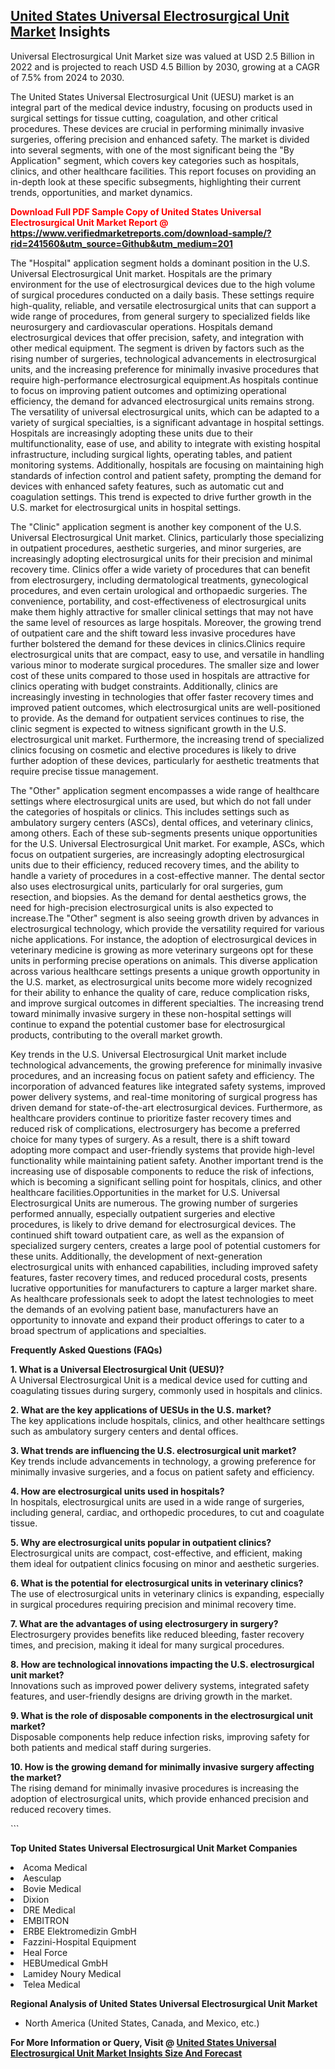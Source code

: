 <h2><a href="https://www.verifiedmarketreports.com/download-sample/?rid=241560&amp;utm_source=Github&amp;utm_medium=201" target="_blank">United States Universal Electrosurgical Unit Market</a> Insights</h2><p>Universal Electrosurgical Unit Market size was valued at USD 2.5 Billion in 2022 and is projected to reach USD 4.5 Billion by 2030, growing at a CAGR of 7.5% from 2024 to 2030.</p><p><p>The United States Universal Electrosurgical Unit (UESU) market is an integral part of the medical device industry, focusing on products used in surgical settings for tissue cutting, coagulation, and other critical procedures. These devices are crucial in performing minimally invasive surgeries, offering precision and enhanced safety. The market is divided into several segments, with one of the most significant being the "By Application" segment, which covers key categories such as hospitals, clinics, and other healthcare facilities. This report focuses on providing an in-depth look at these specific subsegments, highlighting their current trends, opportunities, and market dynamics. <strong><p><span class=""><span style="color: #ff0000;"><strong>Download Full PDF Sample Copy of United States Universal Electrosurgical Unit Market Report</strong> @ </span><a href="https://www.verifiedmarketreports.com/download-sample/?rid=241560&amp;utm_source=Github&amp;utm_medium=201" target="_blank">https://www.verifiedmarketreports.com/download-sample/?rid=241560&amp;utm_source=Github&amp;utm_medium=201</a></span></p></strong></p><p>The "Hospital" application segment holds a dominant position in the U.S. Universal Electrosurgical Unit market. Hospitals are the primary environment for the use of electrosurgical devices due to the high volume of surgical procedures conducted on a daily basis. These settings require high-quality, reliable, and versatile electrosurgical units that can support a wide range of procedures, from general surgery to specialized fields like neurosurgery and cardiovascular operations. Hospitals demand electrosurgical devices that offer precision, safety, and integration with other medical equipment. The segment is driven by factors such as the rising number of surgeries, technological advancements in electrosurgical units, and the increasing preference for minimally invasive procedures that require high-performance electrosurgical equipment.As hospitals continue to focus on improving patient outcomes and optimizing operational efficiency, the demand for advanced electrosurgical units remains strong. The versatility of universal electrosurgical units, which can be adapted to a variety of surgical specialties, is a significant advantage in hospital settings. Hospitals are increasingly adopting these units due to their multifunctionality, ease of use, and ability to integrate with existing hospital infrastructure, including surgical lights, operating tables, and patient monitoring systems. Additionally, hospitals are focusing on maintaining high standards of infection control and patient safety, prompting the demand for devices with enhanced safety features, such as automatic cut and coagulation settings. This trend is expected to drive further growth in the U.S. market for electrosurgical units in hospital settings.</p><p>The "Clinic" application segment is another key component of the U.S. Universal Electrosurgical Unit market. Clinics, particularly those specializing in outpatient procedures, aesthetic surgeries, and minor surgeries, are increasingly adopting electrosurgical units for their precision and minimal recovery time. Clinics offer a wide variety of procedures that can benefit from electrosurgery, including dermatological treatments, gynecological procedures, and even certain urological and orthopaedic surgeries. The convenience, portability, and cost-effectiveness of electrosurgical units make them highly attractive for smaller clinical settings that may not have the same level of resources as large hospitals. Moreover, the growing trend of outpatient care and the shift toward less invasive procedures have further bolstered the demand for these devices in clinics.Clinics require electrosurgical units that are compact, easy to use, and versatile in handling various minor to moderate surgical procedures. The smaller size and lower cost of these units compared to those used in hospitals are attractive for clinics operating with budget constraints. Additionally, clinics are increasingly investing in technologies that offer faster recovery times and improved patient outcomes, which electrosurgical units are well-positioned to provide. As the demand for outpatient services continues to rise, the clinic segment is expected to witness significant growth in the U.S. electrosurgical unit market. Furthermore, the increasing trend of specialized clinics focusing on cosmetic and elective procedures is likely to drive further adoption of these devices, particularly for aesthetic treatments that require precise tissue management.</p><p>The "Other" application segment encompasses a wide range of healthcare settings where electrosurgical units are used, but which do not fall under the categories of hospitals or clinics. This includes settings such as ambulatory surgery centers (ASCs), dental offices, and veterinary clinics, among others. Each of these sub-segments presents unique opportunities for the U.S. Universal Electrosurgical Unit market. For example, ASCs, which focus on outpatient surgeries, are increasingly adopting electrosurgical units due to their efficiency, reduced recovery times, and the ability to handle a variety of procedures in a cost-effective manner. The dental sector also uses electrosurgical units, particularly for oral surgeries, gum resection, and biopsies. As the demand for dental aesthetics grows, the need for high-precision electrosurgical units is also expected to increase.The "Other" segment is also seeing growth driven by advances in electrosurgical technology, which provide the versatility required for various niche applications. For instance, the adoption of electrosurgical devices in veterinary medicine is growing as more veterinary surgeons opt for these units in performing precise operations on animals. This diverse application across various healthcare settings presents a unique growth opportunity in the U.S. market, as electrosurgical units become more widely recognized for their ability to enhance the quality of care, reduce complication risks, and improve surgical outcomes in different specialties. The increasing trend toward minimally invasive surgery in these non-hospital settings will continue to expand the potential customer base for electrosurgical products, contributing to the overall market growth.</p><p>Key trends in the U.S. Universal Electrosurgical Unit market include technological advancements, the growing preference for minimally invasive procedures, and an increasing focus on patient safety and efficiency. The incorporation of advanced features like integrated safety systems, improved power delivery systems, and real-time monitoring of surgical progress has driven demand for state-of-the-art electrosurgical devices. Furthermore, as healthcare providers continue to prioritize faster recovery times and reduced risk of complications, electrosurgery has become a preferred choice for many types of surgery. As a result, there is a shift toward adopting more compact and user-friendly systems that provide high-level functionality while maintaining patient safety. Another important trend is the increasing use of disposable components to reduce the risk of infections, which is becoming a significant selling point for hospitals, clinics, and other healthcare facilities.Opportunities in the market for U.S. Universal Electrosurgical Units are numerous. The growing number of surgeries performed annually, especially outpatient surgeries and elective procedures, is likely to drive demand for electrosurgical devices. The continued shift toward outpatient care, as well as the expansion of specialized surgery centers, creates a large pool of potential customers for these units. Additionally, the development of next-generation electrosurgical units with enhanced capabilities, including improved safety features, faster recovery times, and reduced procedural costs, presents lucrative opportunities for manufacturers to capture a larger market share. As healthcare professionals seek to adopt the latest technologies to meet the demands of an evolving patient base, manufacturers have an opportunity to innovate and expand their product offerings to cater to a broad spectrum of applications and specialties.</p><p><strong>Frequently Asked Questions (FAQs)</strong></p><p><strong>1. What is a Universal Electrosurgical Unit (UESU)?</strong><br> A Universal Electrosurgical Unit is a medical device used for cutting and coagulating tissues during surgery, commonly used in hospitals and clinics.</p><p><strong>2. What are the key applications of UESUs in the U.S. market?</strong><br> The key applications include hospitals, clinics, and other healthcare settings such as ambulatory surgery centers and dental offices.</p><p><strong>3. What trends are influencing the U.S. electrosurgical unit market?</strong><br> Key trends include advancements in technology, a growing preference for minimally invasive surgeries, and a focus on patient safety and efficiency.</p><p><strong>4. How are electrosurgical units used in hospitals?</strong><br> In hospitals, electrosurgical units are used in a wide range of surgeries, including general, cardiac, and orthopedic procedures, to cut and coagulate tissue.</p><p><strong>5. Why are electrosurgical units popular in outpatient clinics?</strong><br> Electrosurgical units are compact, cost-effective, and efficient, making them ideal for outpatient clinics focusing on minor and aesthetic surgeries.</p><p><strong>6. What is the potential for electrosurgical units in veterinary clinics?</strong><br> The use of electrosurgical units in veterinary clinics is expanding, especially in surgical procedures requiring precision and minimal recovery time.</p><p><strong>7. What are the advantages of using electrosurgery in surgery?</strong><br> Electrosurgery provides benefits like reduced bleeding, faster recovery times, and precision, making it ideal for many surgical procedures.</p><p><strong>8. How are technological innovations impacting the U.S. electrosurgical unit market?</strong><br> Innovations such as improved power delivery systems, integrated safety features, and user-friendly designs are driving growth in the market.</p><p><strong>9. What is the role of disposable components in the electrosurgical unit market?</strong><br> Disposable components help reduce infection risks, improving safety for both patients and medical staff during surgeries.</p><p><strong>10. How is the growing demand for minimally invasive surgery affecting the market?</strong><br> The rising demand for minimally invasive procedures is increasing the adoption of electrosurgical units, which provide enhanced precision and reduced recovery times.</p>```</p><p><strong>Top United States Universal Electrosurgical Unit Market Companies</strong></p><div data-test-id=""><p><li>Acoma Medical</li><li> Aesculap</li><li> Bovie Medical</li><li> Dixion</li><li> DRE Medical</li><li> EMBITRON</li><li> ERBE Elektromedizin GmbH</li><li> Fazzini-Hospital Equipment</li><li> Heal Force</li><li> HEBUmedical GmbH</li><li> Lamidey Noury Medical</li><li> Telea Medical</li></p><div><strong>Regional Analysis of&nbsp;United States Universal Electrosurgical Unit Market</strong></div><ul><li dir="ltr"><p dir="ltr">North America&nbsp;(United States, Canada, and Mexico, etc.)</p></li></ul><p><strong>For More Information or Query, Visit @&nbsp;</strong><strong><a href="https://www.verifiedmarketreports.com/product/universal-electrosurgical-unit-market/?utm_source=Github&amp;utm_medium=201" target="_blank">United States Universal Electrosurgical Unit Market Insights Size And Forecast</a></strong></p></div>
